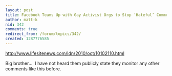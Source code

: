 ```yaml
---
layout: post
title: Facebook Teams Up with Gay Activist Orgs to Stop ‘Hateful’ Comments
author: matt-k
nid: 342
comments: true
redirect_from: /forum/topics/342/
created: 1287776585
---
```

<p><a href="http://www.lifesitenews.com/ldn/2010/oct/10102110.html">http://www.lifesitenews.com/ldn/2010/oct/10102110.html</a></p>
<p>Big brother...&nbsp; I have not heard them publicly state they monitor any other comments like this before.</p>
